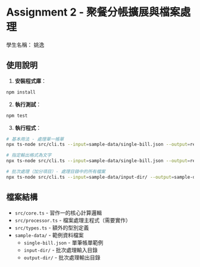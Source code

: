# Assignment 2 - 聚餐分帳擴展與檔案處理

學生名稱： 姚逸

## 使用說明

1. **安裝程式庫**：

```bash
npm install
```

2. **執行測試**：

```bash
npm test
```

3. **執行程式**：

```bash
# 基本用法 - 處理單一帳單
npx ts-node src/cli.ts --input=sample-data/single-bill.json --output=result.json

# 指定輸出格式為文字
npx ts-node src/cli.ts --input=sample-data/single-bill.json --output=result.txt --format=text

# 批次處理（加分項目）- 處理目錄中的所有檔案
npx ts-node src/cli.ts --input=sample-data/input-dir/ --output=sample-data/output-dir/ --format=json
```

## 檔案結構

- `src/core.ts` - 習作一的核心計算邏輯
- `src/processor.ts` - 檔案處理主程式（需要實作）
- `src/types.ts` - 額外的型別定義
- `sample-data/` - 範例資料檔案
  - `single-bill.json` - 單筆帳單範例
  - `input-dir/` - 批次處理輸入目錄
  - `output-dir/` - 批次處理輸出目錄

